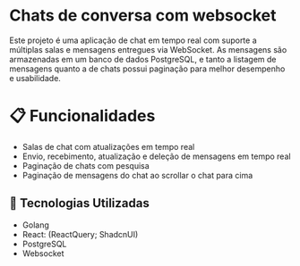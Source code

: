 # Chats de conversa com websocket

Este projeto é uma aplicação de chat em tempo real com suporte a múltiplas salas e mensagens entregues via WebSocket. As mensagens são armazenadas em um banco de dados PostgreSQL, e tanto a listagem de mensagens quanto a de chats possui paginação para melhor desempenho e usabilidade.

# 📋 Funcionalidades
- Salas de chat com atualizações em tempo real
- Envio, recebimento, atualização e deleção de mensagens em tempo real
- Paginação de chats com pesquisa
- Paginação de mensagens do chat ao scrollar o chat para cima
  
## 🚀 Tecnologias Utilizadas
- Golang
- React: (ReactQuery; ShadcnUI)
- PostgreSQL
- Websocket
